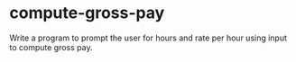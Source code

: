 # compute-gross-pay
Write a program to prompt the user for hours and rate per hour using input to compute gross pay.

